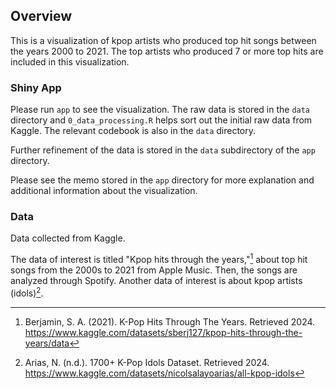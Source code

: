 ## Overview

This is a visualization of kpop artists who produced top hit songs between the years 2000 to 2021. The top artists who produced 7 or more top hits are included in this visualization.

### Shiny App

Please run `app` to see the visualization. The raw data is stored in the `data` directory and `0_data_processing.R` helps sort out the initial raw data from Kaggle. The relevant codebook is also in the `data` directory.

Further refinement of the data is stored in the `data` subdirectory of the `app` directory.

Please see the memo stored in the `app` directory for more explanation and additional information about the visualization.

### Data

Data collected from Kaggle.

The data of interest is titled "Kpop hits through the years,"[^1] about top hit songs from the 2000s to 2021 from Apple Music. Then, the songs are analyzed through Spotify. Another data of interest is about kpop artists (idols)[^2].

[^1]: Berjamin, S. A. (2021). K-Pop Hits Through The Years. Retrieved 2024. https://www.kaggle.com/datasets/sberj127/kpop-hits-through-the-years/data

[^2]: Arias, N. (n.d.). 1700+ K-Pop Idols Dataset. Retrieved 2024. https://www.kaggle.com/datasets/nicolsalayoarias/all-kpop-idols


